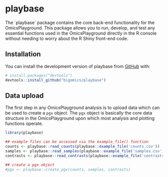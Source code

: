
<!-- README.md is generated from README.Rmd. Please edit that file -->

# playbase

<!-- badges: start -->
<!-- badges: end -->

The \`playbase´ package contains the core back-end functionality for the
OmicsPlayground. This package allows you to run, develop, and test any
essential functions used in the OmicsPlayground directly in the R
console without needing to worry about the R Shiny front-end code.

## Installation

You can install the development version of playbase from
[GitHub](https://github.com/) with:

``` r
# install.packages("devtools")
devtools::install_github("bigomics/playbase")
```

## Data upload

The first step in any OmicsPlayground analysis is to upload data which
can be used to create a `pgx` object. The `pgx` object is basically the
core data structure in the OmicsPlayground upon which most analysis and
plotting functions operate.

``` r
library(playbase)

## example files can be accessed via the example_file() function
counts <- playbase::read_counts(playbase::example_file('counts.csv'))
samples <- playbase::read_samples(playbase::example_file('samples.csv'))
contrasts <- playbase::read_contrasts(playbase::example_file('contrasts.csv'))

## create a pgx object
#pgx <- playbase::create_pgx(counts, samples, contrasts)
```
